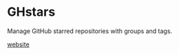 # GHstars
Manage GitHub starred repositories with groups and tags.

[website](https://qinxij.github.io/ghstars)

